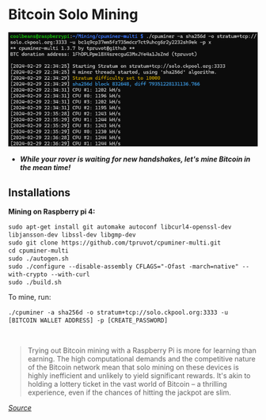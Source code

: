 # Bitcoin Solo Mining

![](images/cryptoMine.png)

- ___While your rover is waiting for new handshakes, let's mine Bitcoin in the mean time!___

## **Installations**

**Mining on Raspberry pi 4:**
   ```
   sudo apt-get install git automake autoconf libcurl4-openssl-dev libjansson-dev libssl-dev libgmp-dev
   sudo git clone https://github.com/tpruvot/cpuminer-multi.git
   cd cpuminer-multi
   sudo ./autogen.sh
   sudo ./configure --disable-assembly CFLAGS="-Ofast -march=native" --with-crypto --with-curl
   sudo ./build.sh
   ```
   To mine, run:
   ```
   ./cpuminer -a sha256d -o stratum+tcp://solo.ckpool.org:3333 -u [BITCOIN WALLET ADDRESS] -p [CREATE_PASSWORD]
   ```
<br />

> Trying out Bitcoin mining with a Raspberry Pi is more for learning than earning. The high computational demands and the competitive nature of the Bitcoin network mean that solo mining on these devices is highly inefficient and unlikely to yield significant rewards. It's akin to holding a lottery ticket in the vast world of Bitcoin – a thrilling experience, even if the chances of hitting the jackpot are slim.
    
_[Source](https://github.com/tpruvot/cpuminer-multi?tab=readme-ov-file)_<br />
    
